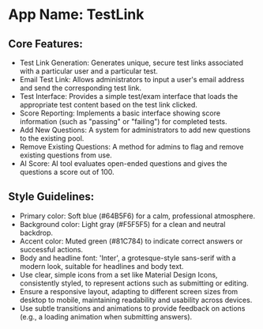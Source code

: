 # **App Name**: TestLink

## Core Features:

- Test Link Generation: Generates unique, secure test links associated with a particular user and a particular test.
- Email Test Link: Allows administrators to input a user's email address and send the corresponding test link.
- Test Interface: Provides a simple test/exam interface that loads the appropriate test content based on the test link clicked.
- Score Reporting: Implements a basic interface showing score information (such as "passing" or "failing") for completed tests.
- Add New Questions: A system for administrators to add new questions to the existing pool.
- Remove Existing Questions: A method for admins to flag and remove existing questions from use.
- AI Score: AI tool evaluates open-ended questions and gives the questions a score out of 100.

## Style Guidelines:

- Primary color: Soft blue (#64B5F6) for a calm, professional atmosphere.
- Background color: Light gray (#F5F5F5) for a clean and neutral backdrop.
- Accent color: Muted green (#81C784) to indicate correct answers or successful actions.
- Body and headline font: 'Inter', a grotesque-style sans-serif with a modern look, suitable for headlines and body text.
- Use clear, simple icons from a set like Material Design Icons, consistently styled, to represent actions such as submitting or editing.
- Ensure a responsive layout, adapting to different screen sizes from desktop to mobile, maintaining readability and usability across devices.
- Use subtle transitions and animations to provide feedback on actions (e.g., a loading animation when submitting answers).